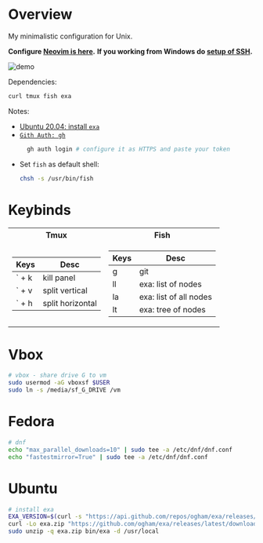 # Overview
My minimalistic configuration for Unix.  

**Configure [Neovim is here](https://github.com/vad56/my-nvim).**
**If you working from Windows do [setup of SSH](./SSH.md).**

![demo](./assets/demo.png) 


Dependencies:
```bash
curl tmux fish exa
```
Notes: 
* [Ubuntu 20.04: install `exa`](https://github.com/vad56/config/#ubuntu)
* [`Gith Auth: gh`](https://github.com/cli/cli#installation)
  ```bash
    gh auth login # configure it as HTTPS and paste your token
  ```
* Set `fish` as default shell:
  ```bash
  chsh -s /usr/bin/fish
  ```


# Keybinds

<table>
<tr> <th>Tmux</th> <th>Fish</th> </tr>
<tr><td>

Keys | Desc
---|---
` + k | kill panel
` + v | split vertical
` + h | split horizontal
  
</td><td>

Keys | Desc
---|---
g | git
ll | exa: list of nodes
la | exa: list of all nodes
lt | exa: tree of nodes
  
</td></tr>
</table>

# Vbox
```bash
# vbox - share drive G to vm
sudo usermod -aG vboxsf $USER
sudo ln -s /media/sf_G_DRIVE /vm
```
# Fedora
```bash
# dnf
echo "max_parallel_downloads=10" | sudo tee -a /etc/dnf/dnf.conf
echo "fastestmirror=True" | sudo tee -a /etc/dnf/dnf.conf
```

# Ubuntu
```bash
# install exa
EXA_VERSION=$(curl -s "https://api.github.com/repos/ogham/exa/releases/latest" | grep -Po '"tag_name": "v\K[0-9.]+')
curl -Lo exa.zip "https://github.com/ogham/exa/releases/latest/download/exa-linux-x86_64-v${EXA_VERSION}.zip"
sudo unzip -q exa.zip bin/exa -d /usr/local

```

